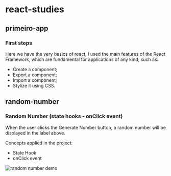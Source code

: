 # react-studies


## primeiro-app



### First steps

Here we have the very basics of react, I used the main features of the React Framework, which are fundamental for applications of any kind, such as:

- Create a component;
- Export a component;
- Import a component;
- Stylize it using CSS.



## random-number



### Random Number (state hooks - onClick event)



When the user clicks the Generate Number button, a random number will be displayed in the label above.

Concepts applied in the project:

- State Hook
- onClick event

![random number demo](.\screenshots\random_number.gif)
